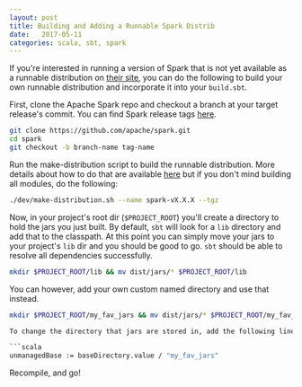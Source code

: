 ```yaml
---
layout: post
title: Building and Adding a Runnable Spark Distrib
date:   2017-05-11
categories: scala, sbt, spark
---
```


If you're interested in running a version of Spark that is not yet available as a runnable distribution on [their site](), you can do the following to build your own runnable distribution and incorporate it into your `build.sbt`.

First, clone the Apache Spark repo and checkout a branch at your target release's commit. You can find Spark release tags [here](https://github.com/apache/spark/releases).

```bash
git clone https://github.com/apache/spark.git
cd spark
git checkout -b branch-name tag-name
```

Run the make-distribution script to build the runnable distribution. More details about how to do that are available [here](http://spark.apache.org/docs/latest/building-spark.html#building-a-runnable-distribution) but if you don't mind building all modules, do the following:

```bash
./dev/make-distribution.sh --name spark-vX.X.X --tgz
```

Now, in your project's root dir (`$PROJECT_ROOT`) you'll create a directory to hold the jars you just built. By default, `sbt` will look for a `lib` directory and add that to the classpath. At this point you can simply move your jars to your project's `lib` dir and you should be good to go. `sbt` should be able to resolve all dependencies successfully.

```bash
mkdir $PROJECT_ROOT/lib && mv dist/jars/* $PROJECT_ROOT/lib
```

You can however, add your own custom named directory and use that instead.

```bash
mkdir $PROJECT_ROOT/my_fav_jars && mv dist/jars/* $PROJECT_ROOT/my_fav_jars

To change the directory that jars are stored in, add the following line to your `build.sbt`:

```scala
unmanagedBase := baseDirectory.value / "my_fav_jars"
```

Recompile, and go!
